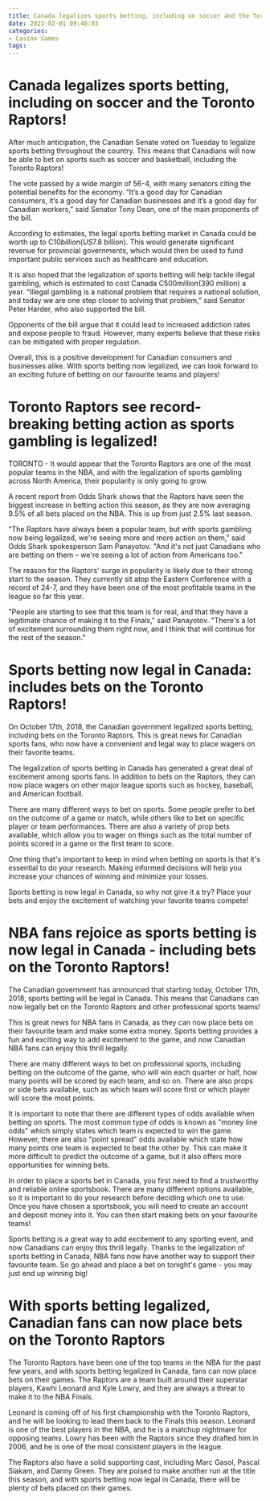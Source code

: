 ```yaml
---
title: Canada legalizes sports betting, including on soccer and the Toronto Raptors!
date: 2023-02-01 09:48:03
categories:
- Casino Games
tags:
---
```



#  Canada legalizes sports betting, including on soccer and the Toronto Raptors!

After much anticipation, the Canadian Senate voted on Tuesday to legalize sports betting throughout the country. This means that Canadians will now be able to bet on sports such as soccer and basketball, including the Toronto Raptors!

The vote passed by a wide margin of 56-4, with many senators citing the potential benefits for the economy. “It’s a good day for Canadian consumers, it’s a good day for Canadian businesses and it’s a good day for Canadian workers,” said Senator Tony Dean, one of the main proponents of the bill.

According to estimates, the legal sports betting market in Canada could be worth up to C$10 billion (US$7.8 billion). This would generate significant revenue for provincial governments, which would then be used to fund important public services such as healthcare and education.

It is also hoped that the legalization of sports betting will help tackle illegal gambling, which is estimated to cost Canada C$500 million ($390 million) a year. “Illegal gambling is a national problem that requires a national solution, and today we are one step closer to solving that problem,” said Senator Peter Harder, who also supported the bill.

Opponents of the bill argue that it could lead to increased addiction rates and expose people to fraud. However, many experts believe that these risks can be mitigated with proper regulation.

Overall, this is a positive development for Canadian consumers and businesses alike. With sports betting now legalized, we can look forward to an exciting future of betting on our favourite teams and players!

#  Toronto Raptors see record-breaking betting action as sports gambling is legalized!

TORONTO - It would appear that the Toronto Raptors are one of the most popular teams in the NBA, and with the legalization of sports gambling across North America, their popularity is only going to grow.

A recent report from Odds Shark shows that the Raptors have seen the biggest increase in betting action this season, as they are now averaging 9.5% of all bets placed on the NBA. This is up from just 2.5% last season.

"The Raptors have always been a popular team, but with sports gambling now being legalized, we're seeing more and more action on them," said Odds Shark spokesperson Sam Panayotov. "And it's not just Canadians who are betting on them – we're seeing a lot of action from Americans too."

The reason for the Raptors' surge in popularity is likely due to their strong start to the season. They currently sit atop the Eastern Conference with a record of 24-7, and they have been one of the most profitable teams in the league so far this year.

"People are starting to see that this team is for real, and that they have a legitimate chance of making it to the Finals," said Panayotov. "There's a lot of excitement surrounding them right now, and I think that will continue for the rest of the season."

#  Sports betting now legal in Canada: includes bets on the Toronto Raptors!

On October 17th, 2018, the Canadian government legalized sports betting, including bets on the Toronto Raptors. This is great news for Canadian sports fans, who now have a convenient and legal way to place wagers on their favorite teams.

The legalization of sports betting in Canada has generated a great deal of excitement among sports fans. In addition to bets on the Raptors, they can now place wagers on other major league sports such as hockey, baseball, and American football.

There are many different ways to bet on sports. Some people prefer to bet on the outcome of a game or match, while others like to bet on specific player or team performances. There are also a variety of prop bets available, which allow you to wager on things such as the total number of points scored in a game or the first team to score.

One thing that's important to keep in mind when betting on sports is that it's essential to do your research. Making informed decisions will help you increase your chances of winning and minimize your losses.

Sports betting is now legal in Canada, so why not give it a try? Place your bets and enjoy the excitement of watching your favorite teams compete!

#  NBA fans rejoice as sports betting is now legal in Canada - including bets on the Toronto Raptors!

The Canadian government has announced that starting today, October 17th, 2018, sports betting will be legal in Canada. This means that Canadians can now legally bet on the Toronto Raptors and other professional sports teams!

This is great news for NBA fans in Canada, as they can now place bets on their favourite team and make some extra money. Sports betting provides a fun and exciting way to add excitement to the game, and now Canadian NBA fans can enjoy this thrill legally.

There are many different ways to bet on professional sports, including betting on the outcome of the game, who will win each quarter or half, how many points will be scored by each team, and so on. There are also props or side bets available, such as which team will score first or which player will score the most points.

It is important to note that there are different types of odds available when betting on sports. The most common type of odds is known as "money line odds" which simply states which team is expected to win the game. However, there are also "point spread" odds available which state how many points one team is expected to beat the other by. This can make it more difficult to predict the outcome of a game, but it also offers more opportunities for winning bets.

In order to place a sports bet in Canada, you first need to find a trustworthy and reliable online sportsbook. There are many different options available, so it is important to do your research before deciding which one to use. Once you have chosen a sportsbook, you will need to create an account and deposit money into it. You can then start making bets on your favourite teams!

Sports betting is a great way to add excitement to any sporting event, and now Canadians can enjoy this thrill legally. Thanks to the legalization of sports betting in Canada, NBA fans now have another way to support their favourite team. So go ahead and place a bet on tonight's game - you may just end up winning big!

#  With sports betting legalized, Canadian fans can now place bets on the Toronto Raptors

The Toronto Raptors have been one of the top teams in the NBA for the past few years, and with sports betting legalized in Canada, fans can now place bets on their games. The Raptors are a team built around their superstar players, Kawhi Leonard and Kyle Lowry, and they are always a threat to make it to the NBA Finals.

Leonard is coming off of his first championship with the Toronto Raptors, and he will be looking to lead them back to the Finals this season. Leonard is one of the best players in the NBA, and he is a matchup nightmare for opposing teams. Lowry has been with the Raptors since they drafted him in 2006, and he is one of the most consistent players in the league.

The Raptors also have a solid supporting cast, including Marc Gasol, Pascal Siakam, and Danny Green. They are poised to make another run at the title this season, and with sports betting now legal in Canada, there will be plenty of bets placed on their games.